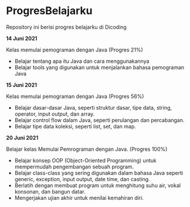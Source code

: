 # ProgresBelajarku
Repository ini berisi progres belajarku di Dicoding


**14 Juni 2021**

Kelas memulai pemograman dengan Java (Progres 21%)
* Belajar tentang apa itu Java dan cara menggunakannya
* Belajar tools yang digunakan untuk menjalankan bahasa pemograman Java

**15 Juni 2021**  

Kelas memulai pemograman dengan Java (Progres 56%)
* Belajar dasar-dasar Java, seperti struktur dasar, tipe data, string, operator, input output, dan array.
* Belajar control flow dalam Java, seperti perulangan dan percabangan.
* Belajar tipe data koleksi, seperti list, set, dan map.

**20 Juni 2021**  

Belajar kelas Memulai Pemrograman dengan Java. (Progres 100%)
* Belajar konsep OOP (Object-Oriented Programming) untuk mempermudah pengembangan sebuah program.
* Belajar class-class yang sering digunakan dalam bahasa Java seperti generic, exception, input output, date time, dan casting. 
* Berlatih dengan membuat program untuk menghitung suhu air, vokal konsonan, dan bangun datar. 
* Mengerjakan ujian akhir untuk menilai kemahiran diri.
